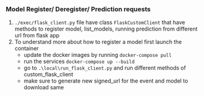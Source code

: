 ### Model Register/ Deregister/ Prediction requests

1. `./exec/flask_client.py` file have class `FlaskCustomClient` that have methods
to register model, list_models, running prediction from different url from flask app 
2. To understand more about how to register a model first launch the container
   - update the docker images by running `docker-compose pull`
   - run the services `docker-compose up --build`
   - go to `.\local\run_flask_client.py` and run different methods of custom_flask_client 
   - make sure to generate new signed_url for the event and model to download same